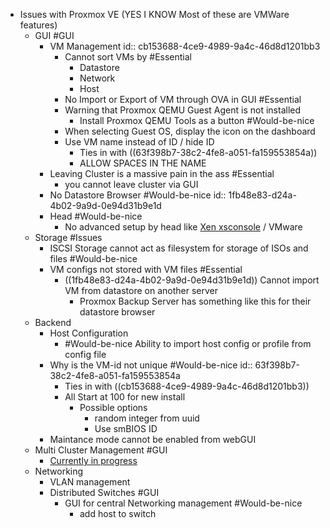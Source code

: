- Issues with Proxmox VE (YES I KNOW Most of these are VMWare features)
  - GUI #GUI
    - VM Management
    id:: cb153688-4ce9-4989-9a4c-46d8d1201bb3
      - Cannot sort VMs by #Essential
        - Datastore
        - Network
        - Host
      - No Import or Export of VM through OVA in GUI #Essential
      - Warning that Proxmox QEMU Guest Agent is not installed
        - Install Proxmox QEMU Tools as a button #Would-be-nice
      - When selecting Guest OS, display the icon on the dashboard
      - Use VM name instead of ID / hide ID
        - Ties in with ((63f398b7-38c2-4fe8-a051-fa159553854a))
        - ALLOW SPACES IN THE NAME
    - Leaving Cluster is a massive pain in the ass #Essential
	  - you cannot leave cluster via GUI
    - No Datastore Browser #Would-be-nice
    id:: 1fb48e83-d24a-4b02-9a9d-0e94d31b9e1d
    - Head #Would-be-nice
      - No advanced setup by head like [Xen xsconsole](https://github.com/xcp-ng/xcp) / VMware
  - Storage #Issues
    - ISCSI Storage cannot act as filesystem for storage of ISOs and files #Would-be-nice
    - VM configs not stored with VM files #Essential
      - ((1fb48e83-d24a-4b02-9a9d-0e94d31b9e1d)) Cannot import VM from datastore on another server
        - Proxmox Backup Server has something like this for their datastore browser
  - Backend
	- Host Configuration
	  - #Would-be-nice Ability to import host config or profile from config file
    - Why is the VM-id not unique #Would-be-nice
    id:: 63f398b7-38c2-4fe8-a051-fa159553854a
      - Ties in with ((cb153688-4ce9-4989-9a4c-46d8d1201bb3))
      - All Start at 100 for new install
        - Possible options
          - random integer from uuid
          - Use smBIOS ID
	- Maintance mode cannot be enabled from webGUI
  - Multi Cluster Management #GUI
    - [Currently in progress](https://pve.proxmox.com/wiki/Roadmap#Roadmap)
  - Networking
    - VLAN management
    - Distributed Switches #GUI
      - GUI for central Networking management #Would-be-nice
        - add host to switch
